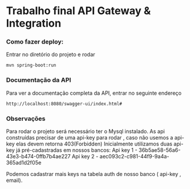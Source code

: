  
 
# Trabalho final API Gateway & Integration

### Como fazer deploy:
Entrar no diretório do projeto e rodar
```
mvn spring-boot:run 
```

### Documentação da API
Para ver a documentação completa da API, entrar no seguinte endereço
```
http://localhost:8080/swagger-ui/index.html#
``` 

### Observações
Para rodar o projeto será necessário ter o Mysql instalado. 
As api construídas precisar de uma api-key para rodar , caso não usemos a api-key elas devem retorna 403(Forbidden)
Inicialmente utilizamos duas api-key já pré-cadastradas em nossos bancos: 
Api key 1   -  36b5ae58-56a6-43e3-b474-0ffb7b4ae227
Api key 2   -  aec093c2-c981-44f9-9a4a-365ad1d2f05e

Podemos cadastrar mais keys na tabela auth de nosso banco ( api-key , email).




  
